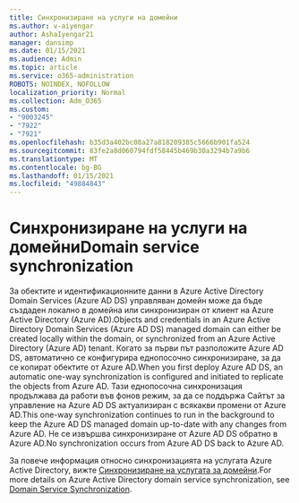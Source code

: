 ```yaml
---
title: Синхронизиране на услуги на домейни
ms.author: v-aiyengar
author: AshaIyengar21
manager: dansimp
ms.date: 01/15/2021
ms.audience: Admin
ms.topic: article
ms.service: o365-administration
ROBOTS: NOINDEX, NOFOLLOW
localization_priority: Normal
ms.collection: Adm_O365
ms.custom:
- "9003245"
- "7922"
- "7921"
ms.openlocfilehash: b35d3a402bc08a27a818209385c5666b901fa524
ms.sourcegitcommit: 83fe2a8d060794fdf58445b469b30a3294b7a9b6
ms.translationtype: MT
ms.contentlocale: bg-BG
ms.lasthandoff: 01/15/2021
ms.locfileid: "49884843"
---
```

# <a name="domain-service-synchronization"></a><span data-ttu-id="8a2e1-102">Синхронизиране на услуги на домейни</span><span class="sxs-lookup"><span data-stu-id="8a2e1-102">Domain service synchronization</span></span>

<span data-ttu-id="8a2e1-103">За обектите и идентификационните данни в Azure Active Directory Domain Services (Azure AD DS) управляван домейн може да бъде създаден локално в домейна или синхронизиран от клиент на Azure Active Directory (Azure AD).</span><span class="sxs-lookup"><span data-stu-id="8a2e1-103">Objects and credentials in an Azure Active Directory Domain Services (Azure AD DS) managed domain can either be created locally within the domain, or synchronized from an Azure Active Directory (Azure AD) tenant.</span></span> <span data-ttu-id="8a2e1-104">Когато за първи път разположите Azure AD DS, автоматично се конфигурира еднопосочно синхронизиране, за да се копират обектите от Azure AD.</span><span class="sxs-lookup"><span data-stu-id="8a2e1-104">When you first deploy Azure AD DS, an automatic one-way synchronization is configured and initiated to replicate the objects from Azure AD.</span></span> <span data-ttu-id="8a2e1-105">Тази еднопосочна синхронизация продължава да работи във фонов режим, за да се поддържа Сайтът за управление на Azure AD DS актуализиран с всякакви промени от Azure AD.</span><span class="sxs-lookup"><span data-stu-id="8a2e1-105">This one-way synchronization continues to run in the background to keep the Azure AD DS managed domain up-to-date with any changes from Azure AD.</span></span> <span data-ttu-id="8a2e1-106">Не се извършва синхронизиране от Azure AD DS обратно в Azure AD.</span><span class="sxs-lookup"><span data-stu-id="8a2e1-106">No synchronization occurs from Azure AD DS back to Azure AD.</span></span>

<span data-ttu-id="8a2e1-107">За повече информация относно синхронизацията на услугата Azure Active Directory, вижте [Синхронизиране на услугата за домейни](https://docs.microsoft.com/azure/active-directory-domain-services/synchronization).</span><span class="sxs-lookup"><span data-stu-id="8a2e1-107">For more details on Azure Active Directory domain service synchronization, see [Domain Service Synchronization](https://docs.microsoft.com/azure/active-directory-domain-services/synchronization).</span></span> 
